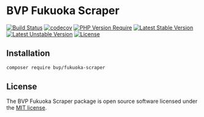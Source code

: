 # BVP Fukuoka Scraper

[![Build Status](https://github.com/shimomo/bvp-fukuoka-scraper/workflows/Tests/badge.svg)](https://github.com/shimomo/bvp-fukuoka-scraper/actions?query=workflow%3Atests)
[![codecov](https://codecov.io/gh/shimomo/bvp-fukuoka-scraper/graph/badge.svg?token=N52lcvZHGj)](https://codecov.io/gh/shimomo/bvp-fukuoka-scraper)
[![PHP Version Require](https://poser.pugx.org/bvp/fukuoka-scraper/require/php)](https://packagist.org/packages/bvp/fukuoka-scraper)
[![Latest Stable Version](https://poser.pugx.org/bvp/fukuoka-scraper/v/stable)](https://packagist.org/packages/bvp/fukuoka-scraper)
[![Latest Unstable Version](https://poser.pugx.org/bvp/fukuoka-scraper/v/unstable)](https://packagist.org/packages/bvp/fukuoka-scraper)
[![License](https://poser.pugx.org/bvp/fukuoka-scraper/license)](https://packagist.org/packages/bvp/fukuoka-scraper)

## Installation
```bash
composer require bvp/fukuoka-scraper
```

## License
The BVP Fukuoka Scraper package is open source software licensed under the [MIT license](LICENSE).
